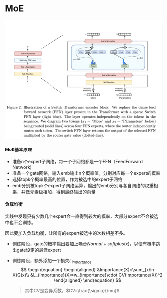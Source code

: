 # MoE

![MoE](./pic/MoE.png)

#### MoE基本原理

+ 准备n个expert子网络，每一个子网络都是一个FFN（FeedForward Network)
+ 准备一个gate网络，输入emb输出n个概率值，分别对应每一个expert的概率
+ 选择topk个概率最高的位置，作为被选中的expert子网络
+ emb分别被topk个expert子网络运算，输出的emb分别与各自网络的权重相乘，并做元素级相加，得到最终输出的向量

#### 负载均衡

实践中发现只有少数几个expert会一直得到较大的概率，大部分expert不会被选中也不会训练。

因此要加入负载均衡，让所有的expert被选中的次数相差不多。

+ 训练阶段，gate的概率输出要加上噪音$Normal+softplus(x)$​，以便有概率跳出gate设定的最佳expert

+ 训练阶段，额外添加一个损失$L_{importance}$
  $$
  \begin{equation}
  \begin{aligned}
      &Importance(X)=\sum_{x\in X}G(x)\\
      &L_{importance}(X)=w_{importance}\cdot CV(Importance(X))^2
      \end{aligned}
  \end{equation}
  $$

  > 其中CV是变异系数，$CV=\frac{\sigma}{\mu}$

